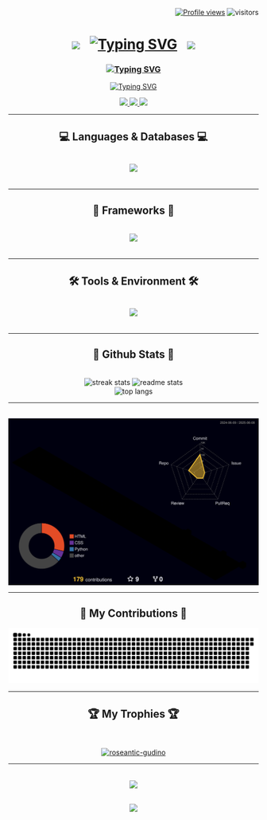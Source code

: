 
<!--
**Roseantic-Gudino/Roseantic-Gudino** is a ✨ _special_ ✨ repository because its `README.md` (this file) appears on your GitHub profile.

Here are some ideas to get you started:

- 🔭 I’m currently working on ...
- 🌱 I’m currently learning ...
- 👯 I’m looking to collaborate on ...
- 🤔 I’m looking for help with ...
- 💬 Ask me about ...
- 📫 How to reach me: ...
- 😄 Pronouns: ...
- ⚡ Fun fact: ...

-->





<div align="right">

<a href="https://komarev.com/ghpvc/?username=Roseantic-Gudino&color=blueviolet"><img src="https://komarev.com/ghpvc/?username=Roseantic-Gudino&color=blueviolet" alt="Profile views" /></a> ![visitors](https://visitor-badge.laobi.icu/badge?page_id=Roseantic-Gudino.Roseantic-Gudino)
<!--
<img align="right" src="https://visitor-badge.laobi.icu/badge?page_id=Roseantic-Gudino.Roseantic-Gudino" />
--->
</div>
<h1 align="center">
<img src="https://user-images.githubusercontent.com/74038190/213844263-a8897a51-32f4-4b3b-b5c2-e1528b89f6f3.png" width="50px" /> &nbsp; 
<a href="https://git.io/typing-svg"><img src="https://readme-typing-svg.herokuapp.com?font=Merienda&size=27&duration=750&pause=1000&color=8D53F7&center=true&vCenter=true&multiline=true&width=550&lines=I%E2%80%99m+Roseantic%2C+and+I%E2%80%99m+glad+you%E2%80%99re+here%F0%9F%8C%B9" alt="Typing SVG" /></a>  &nbsp; 
<img src="https://user-images.githubusercontent.com/74038190/213844263-a8897a51-32f4-4b3b-b5c2-e1528b89f6f3.png" width="50px" />
</h1>

<h3 align="center" >
<!--
<a href="https://git.io/typing-svg"><img src="https://readme-typing-svg.herokuapp.com?font=Felipa&size=24&duration=1000&pause=100&color=BDC1F7&center=true&vCenter=true&multiline=true&repeat=false&width=800&height=70&lines=%F0%9F%A7%A0+Curious+mind+from+Bangalore+%F0%9F%8C%86%2C+exploring+the+world+of+software+engineering+%F0%9F%92%BB%2C+;fueled+by+innovation+%F0%9F%92%A1+and+a+love+for+learning+%F0%9F%93%9A%F0%9F%94%8D" alt="Typing SVG" /></a>
  --
<a href="https://git.io/typing-svg"><img src="https://readme-typing-svg.herokuapp.com?font=Rancho&size=25&duration=1&pause=1000&color=DBCDF7&center=true&vCenter=true&multiline=true&width=900&height=45&lines=%F0%9F%A7%A0+Curious+mind+from+Bangalore+%F0%9F%8C%86+exploring+software+engineering+%F0%9F%9A%80+with+a+passion+for+learning+%F0%9F%93%9A" alt="Typing SVG" /></a>
-->

<a href="https://git.io/typing-svg"><img src="https://readme-typing-svg.herokuapp.com?font=Rancho&size=25&duration=1&pause=1000&color=DBCDF7&center=true&vCenter=true&multiline=true&width=850&height=45&lines=%F0%9F%A7%A0Curious+mind+from+Bangalore%E2%9C%88%EF%B8%8Fexploring+software+engineering%F0%9F%9A%80with+a+passion+for+learning%F0%9F%93%9A"
 alt="Typing SVG" /></a>
 
</h3>


<div align="center">
  
<a href="https://git.io/typing-svg"><img src="https://readme-typing-svg.herokuapp.com?font=Libre+Caslon+Display&size=22&duration=1&pause=100&color=F7F7F7&center=true&vCenter=true&multiline=true&repeat=false&width=1000&height=150&lines=%F0%9F%8C%B1+I%E2%80%99m+passionate+about+problem-solving+and+learning+new+technologies+...;%F0%9F%A4%94+I+enjoy+tackling+real-world+challenges+with+an+analytical+and+data-driven+approach+...;%F0%9F%92%AC+I+love+badminton+%F0%9F%8F%B8%2C+traveling+%E2%9C%88%EF%B8%8F%2C+and+exploring+my+creativity+through+art+and+calligraphy+%F0%9F%8E%A8...;%E2%9A%A1+Fun+fact%3A+%E2%80%9CHello%2C+World!%E2%80%9D+has+been+saying+hi+since+1972...;%F0%9F%93%AB+How+to+reach+me%3A+..." alt="Typing SVG" /></a>


</a>
  
</div>


<!--

<div align="center" style="font-family: 'Brush Script MT', cursive;">
  🌱 I’m passionate about problem-solving and learning new technologies ...<br><br>
  🤔 I enjoy tackling real-world challenges with an analytical and data-driven approach ...<br><br>
  💬 I love badminton 🏸, traveling ✈️, and exploring my creativity through art and calligraphy 🎨.<br><br>
  ⚡ Fun fact: The “Hello, World!” program has been a tradition since 1972 ...<br><br>
  📫 How to reach me: ...
</div>


<div align="center">
🌱 Curious by nature, techie by choice <br>
I love solving problems and learning new tools.
Always up for a challenge that makes me think.
<br><br>
  🤔 Data-driven, detail-focused <br>
I enjoy real-world puzzles and analytical thinking.
Turning insights into impact is my thing.
<br><br>
  🎨 Creative soul <br>
I unwind with art, calligraphy, and design.
Creativity keeps my mind fresh and inspired.
<br><br>
  🏸 ✈️ Life beyond the screen <br>
Badminton energizes me.
Travel broadens my view.
<br><br>
  ⚡ Fun fact: <br>
“Hello, World!” has been saying hi since 1972.
A tiny line that launched countless tech journeys.
<br><br>
  📫 How to reach me: ...
 </div>

<!--
<div>
  🌱 I’m passionate about problem-solving and learning new technologies ...
  
  🤔 I enjoy tackling real-world challenges with an analytical and data-driven approach ...
  
  💬 I love badminton 🏸, traveling ✈️, and exploring my creativity through art and calligraphy 🎨.
  
  ⚡ Fun fact: The “Hello, World!” program has been a tradition since 1972 ...
  
  📫 How to reach me: ...
</div>
 

<div align="center" style="font-family: 'Brush Script MT', cursive;">
  🌱 I’m passionate about problem-solving and learning new technologies ...<br><br>
  🤔 I enjoy tackling real-world challenges with an analytical and data-driven approach ...<br><br>
  💬 I love badminton 🏸, traveling ✈️, and exploring my creativity through art and calligraphy 🎨.<br><br>
  ⚡ Fun fact: The “Hello, World!” program has been a tradition since 1972 ...<br><br>
  📫 How to reach me: ...
</div>
-->



<div align="center"> 
  <a href="mailto:roseanticgudino27@gmail.com">
    <img src="https://img.shields.io/badge/Gmail-%23FF0000?style=for-the-badge&logo=gmail&logoColor=yellow" />
  </a>
  <a href="https://www.linkedin.com/in/roseantic-gudino-506285229" target="_blank">
    <img src="https://img.shields.io/badge/LinkedIn-blue?style=for-the-badge&logo=linkedin&logoColor=white" />
  </a> 
  <a href="https://linktr.ee/roseantic">
    <img src="https://img.shields.io/badge/Linktree-lightgreen?style=for-the-badge&logo=linktree&logoColor=black" />
  </a>

  
</div>

 <hr/>
<!--
<h2 align="center">⚒️ Languages-Frameworks-Tools ⚒️</h2>
<br/>
<div align="center">
    <img src="https://skillicons.dev/icons?i=python,c,html,css,vscode,django,angular,mysql,sqlite,opencv,javascript,typescript,github,git,pycharm,java,cpp,linux,windows,powershell&perline=10" />
</div>
-
<br/>
-->


<h2 align="center">💻 Languages & Databases 💻</h2>
<br/>
<div align="center">
    <img src="https://skillicons.dev/icons?i=python,c,mysql,sqlite,html,javascript,typescript,java,cpp,css&perline=5" />
</div>
<br/>
<hr/>


<h2 align="center">🚀 Frameworks 🚀</h2>
<br/>
<div align="center">
    <img src="https://skillicons.dev/icons?i=django,angular,bootstrap&perline=4" />
</div>
<br/>
<hr/>

<h2 align="center">🛠 Tools & Environment 🛠</h2>
<br/>
<div align="center">
    <img src="https://skillicons.dev/icons?i=vscode,opencv,github,git,pycharm,visualstudio,linux,windows,powershell,jquery&perline=5" />
</div>
<br/>
<hr/>




<h2 align="center">🌠 Github Stats 🌠 </h2>
<br> 
<div align="center">
<!--  <img width=390 src="https://github-readme-streak-stats-salesp07.vercel.app/?user=Roseantic-Gudino&count_private=true&theme=midnight-purple&border_radius=10" alt="streak stats"/>
  <img width=390 src="https://github-readme-stats-salesp07.vercel.app/api?username=Roseantic-Gudino&count_private=true&show_icons=true&theme=midnight-purple&rank_icon=github&border_radius=10&include_all_commits=true" alt="readme stats" /> -->
  <img src="https://github-readme-streak-stats-salesp07.vercel.app/?user=Roseantic-Gudino&count_private=true&theme=midnight-purple&border_radius=10" alt="streak stats" width="390" />
  <img src="https://github-readme-stats-salesp07.vercel.app/api?username=Roseantic-Gudino&count_private=true&show_icons=true&theme=midnight-purple&rank_icon=github&border_radius=10&include_all_commits=true" alt="readme stats"  width="380" /> </br>
  <img width=325 align="center" src="https://github-readme-stats-salesp07.vercel.app/api/top-langs/?username=Roseantic-Gudino&langs_count=8&layout=compact&theme=midnight-purple&border_radius=10&size_weight=0.5&count_weight=0.5" alt="top langs"  /> 
</a>
</div>
<hr/>




<!-- <h2 align="center">🌠 Github Stats 🌠</h2>   -->
<br>
<div align="center">
<img src="./profile-3d-contrib/profile-night-rainbow.svg" width="600" align="center" alt="3D GitHub Contribution Graph" />

</div>

<!--
<div align="center">
  <img src="https://github-readme-streak-stats.herokuapp.com/?user=Roseantic-Gudino&count_private=true&theme=midnight-purple&border_radius=10" alt="streak stats" width="390" />
  <img src="https://github-readme-stats.vercel.app/api?username=Roseantic-Gudino&count_private=true&show_icons=true&theme=midnight-purple&rank_icon=github&border_radius=10&include_all_commits=true" alt="readme stats"  width="390" /> </br>
  <img src="https://github-readme-stats.vercel.app/api/top-langs/?username=Roseantic-Gudino&langs_count=8&layout=compact&theme=midnight-purple&border_radius=10&size_weight=0.5&count_weight=0.5" alt="top langs" width="390" /> </br>
</div>
-->


<hr/>
<div align="center">
  <h2>🐍 My Contributions 🐍</h2>

<!-- <img alt="snake eating my contributions" src="https://raw.githubusercontent.com/Roseantic-Gudino/Roseantic-Gudino/output/github-contribution-grid-snake.svg" /> -->
  ![snake gif](https://github.com/Roseantic-Gudino/Roseantic-Gudino/blob/output/github-snake-dark.svg)
  

</div>

<hr/>

<h2 align="center">🏆 My Trophies 🏆</h2>
<br>
<div align="center">
<p> <a href="https://github.com/ryo-ma/github-profile-trophy"><img src="https://github-profile-trophy.vercel.app/?username=roseantic-gudino&theme=darkhub&column=4&margin-w=15" alt="roseantic-gudino" /></a> 

</p>



<hr/>

<br/>

<div align="center">
<img width=500 align="center" src="https://user-images.githubusercontent.com/74038190/225813708-98b745f2-7d22-48cf-9150-083f1b00d6c9.gif"/>
</div>

<br/>

<p align="center">
<a href="https://GitHub.com/Roseantic-Gudino/"><img src="http://ForTheBadge.com/images/badges/built-with-love.svg" " /></a>

</p>

<!--
https://github.com/user-attachments/assets/53a33886-e4ee-45a7-ba38-210454a060c0
-->



<!--
[![Harlok's WakaTime stats](https://github-readme-stats.vercel.app/api/wakatime?username=Roseantic-Gudino)](https://github.com/Roseantic-Gudino/github-readme-stats)

 ![](./profile-3d-contrib/profile-night-rainbow.svg)
 <!--- https://github.com/Akshata-Gunapache/Akshata-Gunapache/blob/main/profile-3d-contrib/profile-night-rainbow.svg





## 🌐 Connect with Me 🍬
[![Behance](https://img.shields.io/badge/Behance-1769ff?logo=behance&logoColor=white)](https://behance.net/technologyhell) [![Discord](https://img.shields.io/badge/Discord-%237289DA.svg?logo=discord&logoColor=white)](https://discord.gg/6ME9TDt) [![Facebook](https://img.shields.io/badge/Facebook-%231877F2.svg?logo=Facebook&logoColor=white)](https://facebook.com/technologyhell) [![Instagram](https://img.shields.io/badge/Instagram-%23E4405F.svg?logo=Instagram&logoColor=white)](https://instagram.com/technologyhell) [![LinkedIn](https://img.shields.io/badge/LinkedIn-%230077B5.svg?logo=linkedin&logoColor=white)](https://linkedin.com/in/nitishsinghslg) [![Twitch](https://img.shields.io/badge/Twitch-%239146FF.svg?logo=Twitch&logoColor=white)](https://twitch.tv/technologyhell) [![X](https://img.shields.io/badge/X-black.svg?logo=X&logoColor=white)](https://x.com/technologyhell) [![YouTube](https://img.shields.io/badge/YouTube-%23FF0000.svg?logo=YouTube&logoColor=white)](https://youtube.com/@technologyhell) 

</div>


-->

<!--
<p align="center">
  <img src="https://github-readme-activity-graph.vercel.app/graph?username=Roseantic-Gudino&theme=react-dark&bg_color=1a1b27&hide_border=true" alt="GitHub Activity Graph"/>
</p>

-->
